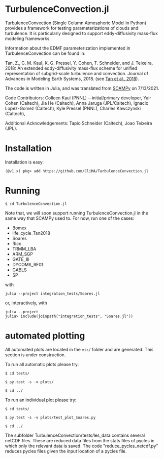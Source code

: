 # TurbulenceConvection.jl #

TurbulenceConvection (Single Column Atmospheric Model in Python) provides a framework for testing parameterizations of clouds and turbulence.
It is particularly designed to support eddy-diffusivity mass-flux modeling frameworks.

Information about the EDMF parameterization implemented in TurbulenceConvection can be found in:

Tan, Z., C. M. Kaul, K. G. Pressel, Y. Cohen, T. Schneider, and J. Teixeira, 2018:
An extended eddy-diffusivity mass-flux scheme for unified representation of
subgrid-scale turbulence and convection. Journal of Advances in Modeling Earth Systems, 2018.
(see [Tan et al., 2018](https://agupubs.onlinelibrary.wiley.com/doi/abs/10.1002/2017MS001162)).

The code is written in Julia, and was translated from [SCAMPy](https://github.com/CliMA/SCAMPy) on 7/13/2021.

Code Contributors:
	Colleen Kaul (PNNL) --initial/primary developer,
	Yair Cohen (Caltech),
        Jia He (Caltech),
	Anna Jaruga (JPL/Caltech),
        Ignacio Lopez-Gomez (Caltech),
	Kyle Pressel (PNNL),
	Charles Kawczynski (Caltech),

Additional Acknowledgements:
	Tapio Schneider (Caltech),
	Joao Teixeira (JPL).

# Installation #

Installation is easy:

```julia-repl
(@v1.x) pkg> add https://github.com/CliMA/TurbulenceConvection.jl
```

# Running #

```
$ cd TurbulenceConvection.jl
```

Note that, we will soon support running TurbulenceConvection.jl in the same way that SCAMPy used to. For now, run one of the cases:

 - Bomex
 - life_cycle_Tan2018
 - Soares
 - Rico
 - TRMM_LBA
 - ARM_SGP
 - GATE_III
 - DYCOMS_RF01
 - GABLS
 - SP

with

```
julia --project integration_tests/Soares.jl
```
or, interactively, with
```julia-repl
julia --project
julia> include(joinpath("integration_tests", "Soares.jl"))
```

# automated plotting  #

All automated plots are located in the `viz/` folder and are generated. This section is under construction.

To run all automatic plots please try:

```
$ cd tests/

$ py.test -s -v plots/

$ cd ../

```
To run an individual plot please try:

```
$ cd tests/

$ py.test -s -v plots/test_plot_Soares.py

$ cd ../

```

The subfolder TurbulenceConvection/tests/les_data contains several netCDF files. These are reduced data files from the stats files of pycles
in which only the relevant data is saved. The code "reduce_pycles_netcdf.py" reduces pycles files given the input location of a pycles file.


